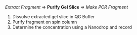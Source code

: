 *Extract Fragment* => **Purify Gel Slice** => *Make PCR Fragment*

1. Dissolve extracted gel slice in QG Buffer
2. Purify fragment on spin column
3. Determine the concentration using a Nanodrop and record 